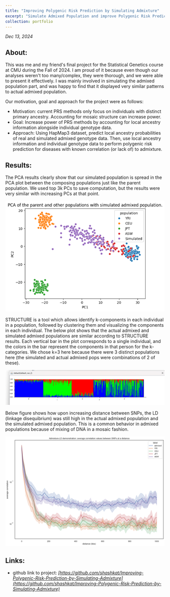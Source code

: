 ```yaml
---
title: "Improving Polygenic Risk Prediction by Simulating Admixture"
excerpt: "Simulate Admixed Population and improve Polygenic Risk Prediction.<br/><img src='/images/initial_pca_cropped.png'>"
collection: portfolio
---
```


*Dec 13, 2024*

## About:

This was me and my friend's final project for the Statistical Genetics course at CMU during the Fall of 2024. I am proud of it because even though our analyses weren't too many/complex, they were thorough, and we were able to present it effectively. I was mainly involved in simulating the admixed population part, and was happy to find that it displayed very similar patterns to actual admixed population.

Our motivation, goal and approach for the project were as follows:
- Motivation: current PRS methods only focus on individuals with distinct primary ancestry. Accounting for mosaic structure can increase power.
- Goal: Increase power of  PRS methods by accounting for local ancestry information alongside individual genotype data.
- Approach: Using HapMap3 dataset, predict local ancestry probabilities of real and simulated admixed genotype data. Then, use local ancestry information and individual genotype data to perform polygenic risk prediction for diseases with known correlation (or lack of) to admixture.


## Results:

The PCA results clearly show that our simulated population is spread in the PCA plot between the composing populations just like the parent population. We used top 3k PCs to save computation, but the results were very similar with increasing PCs at that point.

![PCA image](/images/initial_pca.png)

STRUCTURE is a tool which allows identify k-components in each individual in a population, followed by clustering them and visualizing the components in each individual. The below plot shows that the actual admixed and simulated admixed populations are similar according to STRUCTURE results. Each vertical bar in the plot corresponds to a single individual, and the colors in the bar represent the components in that person for the k-categories. We chose k=3 here because there were 3 distinct populations here (the simulated and actual admixed pops were combinations of 2 of these).

![STRUCTURE results image](/images/STRUCTURE_K3.png)

Below figure shows how upon increasing distance between SNPs, the LD (linkage disequibrium) was still high in the actual admixed population and the simulated admixed population. This is a common behavior in admixed populations because of mixing of DNA in a mosaic fashion.

![Admixture-LD results](/images/admixture_ld_plot_4.png)

## Links:
- github link to project: *[https://github.com/shashkat/Improving-Polygenic-Risk-Prediction-by-Simulating-Admixture](https://github.com/shashkat/Improving-Polygenic-Risk-Prediction-by-Simulating-Admixture)*


